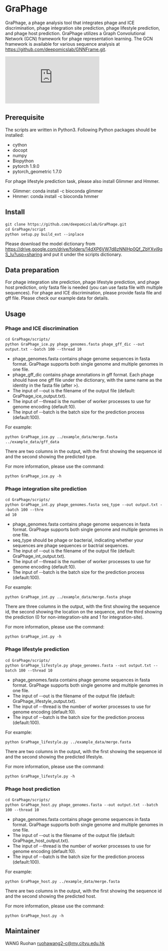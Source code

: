 # GraPhage
GraPhage, a phage analysis tool that integrates phage and ICE discrimination, phage integration site prediction, phage lifestyle prediction, and phage host prediction. GraPhage utilizes a Graph Convolutional Network (GCN) framework for phage representation learning. The GCN framework is available for various sequence analysis at <https://github.com/deepomicslab/GNNFrame.git>.

![image](https://github.com/deepomicslab/GraPhage/blob/main/GraPhage.pdf)

## Prerequisite
The scripts are written in Python3. Following Python packages should be installed:
+ cython
+ docopt
+ numpy
+ Biopython
+ pytorch 1.9.0
+ pytorch\_geometric 1.7.0

For phage lifestyle prediction task, please also install Glimmer and Hmmer.
+ Glimmer: conda install -c bioconda glimmer
+ Hmmer: conda install -c bioconda hmmer


## Install
```shell
git clone https://github.com/deepomicslab/GraPhage.git
cd GraPhage/script
python setup.py build_ext --inplace
```
Please download the model dictionary from <https://drive.google.com/drive/folders/14dXP6VW7d8zNNlHp0Qf_ZbYXvj9qS_Iu?usp=sharing> and put it under the scripts dictionary. 

## Data preparation
For phage integration site prediction, phage lifestyle prediction, and phage host prediction, only fasta file is needed (you can use fasta file with multiple sequences). For phage and ICE discrimination, please provide fasta file and gff file. Please check our example data for details.

## Usage
### Phage and ICE discrimination
```shell
cd GraPhage/scripts/
python GraPhage_ice.py phage_genomes.fasta phage_gff_dic --out output.txt --batch 100 --thread 10
```
+ phage\_genomes.fasta contains phage genome sequences in fasta format. GraPhage supports both single genome and multiple genomes in one file.
+ phage\_gff\_dic contains phage annotations in gff format. Each phage should have one gff file under the dictionary, with the same name as the identity in the fasta file (after >).
+ The input of --out is the filename of the output file (default: GraPhage\_ice\_output.txt).
+ The input of --thread is the number of worker processes to use for genome encoding (default:10).
+ The input of --batch is the batch size for the prediction process (default:100).

For example:
```shell
python GraPhage_ice.py ../example_data/merge.fasta ../example_data/gff_data
```

There are two columns in the output, with the first showing the sequence id and the second showing the predicted type.

For more information, please use the command:
```shell
python GraPhage_ice.py -h
```

### Phage integration site prediction
```shell
cd GraPhage/scripts/
python GraPhage_int.py phage_genomes.fasta seq_type --out output.txt --batch 100 --thre
ad 10
```
+ phage\_genomes.fasta contains phage genome sequences in fasta format. GraPhage supports both single genome and multiple genomes in one file.
+ seq\_type should be phage or bacterial, indicating whether your sequences are phage sequences or bactrial sequences.
+ The input of --out is the filename of the output file (default: GraPhage\_int\_output.txt).
+ The input of --thread is the number of worker processes to use for genome encoding (default:10).
+ The input of --batch is the batch size for the prediction process (default:100).

For example:
```shell
python GraPhage_int.py ../example_data/merge.fasta phage
```
There are three columns in the output, with the first showing the sequence id, the second showing the location on the sequence, and the third showing the prediction (0 for non-integration-site and 1 for integration-site).

For more information, please use the command:
```shell
python GraPhage_int.py -h
```

### Phage lifestyle prediction
```shell
cd GraPhage/scripts/
python GraPhage_lifestyle.py phage_genomes.fasta --out output.txt --batch 100 --thread 10
```
+ phage\_genomes.fasta contains phage genome sequences in fasta format. GraPhage supports both single genome and multiple genomes in one file.
+ The input of --out is the filename of the output file (default: GraPhage\_lifestyle\_output.txt).
+ The input of --thread is the number of worker processes to use for genome encoding (default:10).
+ The input of --batch is the batch size for the prediction process (default:100).

For example:
```shell
python GraPhage_lifestyle.py ../example_data/merge.fasta
```

There are two columns in the output, with the first showing the sequence id and the second showing the predicted lifestyle.

For more information, please use the command:
```shell
python GraPhage_lifestyle.py -h
```
### Phage host prediction
```shell
cd GraPhage/scripts/
python GraPhage_host.py phage_genomes.fasta --out output.txt --batch 100 --thread 10
```
+ phage\_genomes.fasta contains phage genome sequences in fasta format. GraPhage supports both single genome and multiple genomes in one file.
+ The input of --out is the filename of the output file (default: GraPhage\_host\_output.txt).
+ The input of --thread is the number of worker processes to use for genome encoding (default:10).
+ The input of --batch is the batch size for the prediction process (default:100).

For example:
```shell
python GraPhage_host.py ../example_data/merge.fasta 
```

There are two columns in the output, with the first showing the sequence id and the second showing the predicted host.

For more information, please use the command:
```shell
python GraPhage_host.py -h
```

## Maintainer
WANG Ruohan ruohawang2-c@my.cityu.edu.hk

